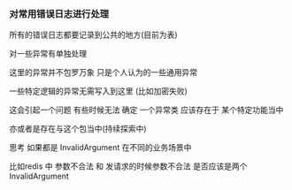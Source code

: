 ### 对常用错误日志进行处理

所有的错误日志都要记录到公共的地方(目前为表)  

对一些异常有单独处理

这里的异常并不包罗万象 只是个人认为的一些通用异常

一些特定逻辑的异常无需写入到这里 (比如加密失败)

这会引起一个问题 有些时候无法 确定 一个异常类 应该存在于 某个特定功能当中 

亦或者是存在与这个包当中(持续探索中)




思考 如果都是  InvalidArgument 在不同的业务场景中 

比如redis 中 参数不合法 和 发请求的时候参数不合法 是否应该是两个 InvalidArgument

